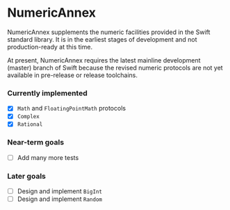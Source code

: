 # NumericAnnex

NumericAnnex supplements the numeric facilities provided in the Swift standard
library. It is in the earliest stages of development and not production-ready at
this time.

At present, NumericAnnex requires the latest mainline development (master)
branch of Swift because the revised numeric protocols are not yet available in
pre-release or release toolchains.

### Currently implemented

- [x] `Math` and `FloatingPointMath` protocols
- [x] `Complex`
- [x] `Rational`

### Near-term goals

- [ ] Add many more tests

### Later goals

- [ ] Design and implement `BigInt`
- [ ] Design and implement `Random`
